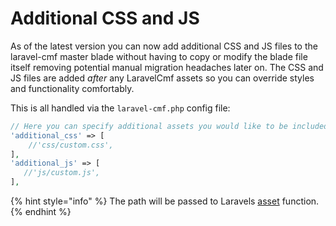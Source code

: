 # Additional CSS and JS

As of the latest version you can now add additional CSS and JS files to the laravel-cmf master blade without having to copy or modify the blade file itself removing potential manual migration headaches later on. The CSS and JS files are added _after_ any LaravelCmf assets so you can override styles and functionality comfortably.

This is all handled via the `laravel-cmf.php` config file:

```php
// Here you can specify additional assets you would like to be included in the master.blade
'additional_css' => [
    //'css/custom.css',
],
'additional_js' => [
   //'js/custom.js',
],
```

{% hint style="info" %}
The path will be passed to Laravels [asset](https://laravel.com/docs/helpers#method-asset) function.
{% endhint %}

